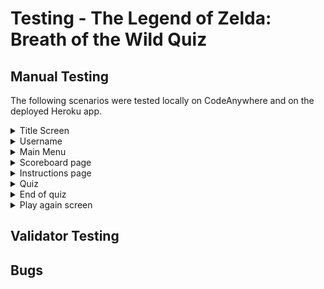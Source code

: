 # Testing - The Legend of Zelda: Breath of the Wild Quiz 

## Manual Testing

The following scenarios were tested locally on CodeAnywhere and on the deployed Heroku app. 

<details>
<summary>Title Screen</summary>

|  Scenario | Status  |
|---|---|
|Once the program starts, the logo is printed to the terminal.   | Pass  |
| 5 seconds after the program starts, the user is prompted to enter their name.  |  Pass |

</details>

<details>
<summary>Username</summary>

|  Scenario | Status  |
|---|---|
| Once the user enters their name in the input field, the terminal is cleared & "Welcome, *username*!" is printed to the terminal | Pass   |
| The global "username" variable is update once the user enters their name.  | Pass |
| The main menu automatically loads 3 seconds after the user provides a username. | Pass |
| A ValueError is thrown if the user enters a name less than 2 characters long.  |  Pass |
| A ValueError is thrown if the user attempts to enter a blank username.  | Pass  |
| A ValueError is thrown if the user enters a name greater than 10 characters long. | Pass  |


</details>

<details>
<summary>Main Menu</summary>

|  Scenario | Status  |
|---|---|
|When user enters option “1”, the instructions page is loaded. | Pass |
| When user enters option “2” on the main menu, the scoreboard page is loaded | Pass  |
| When the user enters option “3”, the Triforce logo & thank you message is printed to the terminal, and the program stops running. | Pass | 
| A ValueError is thrown if the user enters a value other than 1, 2 or 3 on the main menu, and the user in prompted to try again.  | Pass |

</details>

<details>
<summary>Scoreboard page</summary>

|  Scenario | Status  |
|---|---|
| The user's names & scores are printed in a table format. | Pass | 
| The user is redirected to the main menu when they enter “Q” from the main menu, regardless of whether they enter it in uppercase or lowercase. | Pass  |

</details>

<details>
<summary>Instructions page</summary>

|  Scenario | Status  |
|---|---|
| Quiz instructions are printed to the terminal. | Pass |
| When the user enters option “Y” on the instructions page in uppercase or lowercase, the quiz begins.   | Pass |
|When the user enters option “N” on the instructions page in uppercase or lowercase, they are redirected to the main menu.   | Pass  |
| A ValueError is thrown if the user enters a value other than “Y” or “N”.  | Pass |

</details>

<details>
<summary>Quiz</summary>

|  Scenario | Status  |
|---|---|
| Once the quiz begins, the questions & answers are printed to the terminal, and the user is prompted to enter an answer (A, B, C or D).  |  Pass |
| If the user selects the correct answer, “Correct!” is printed to the terminal in green.  |  Pass |
| Score is incremented by 1 when the user selects the correct answer.   |  Pass |
| If the user selects an incorrect answer, “Not quite! The correct answer was option: "*correct option*” is printed to the terminal in red.   | Pass  |
| Score is not incremented by 1 when the user selects a wrong answer.  |  Pass |
| If the user inputs a value other than A, B, C or D while the quiz is running, a ValueError will be thrown & the user will be prompted to try again.   | Pass |
| 2 seconds after the user answers a question, the terminal is cleared & the next question is loaded.  | Pass  |
| The questions_answered variable is incremented by 1 each time the user answers a question. | Pass |

</details>

<details>
<summary>End of quiz</summary>

|  Scenario | Status  |
|---|---|
| Once all 10 questions have been answered, the terminal is cleared & final score is given.   | Pass  |
| If the user answered all 10 questions correctly, "Congratulations, *username*! You have well and truly proven yourself as a hero of Hyrule!" is printed to the terminal." | Pass  |
| If the user answered 7-9 questions correctly, ""Well done, *username*! You are well on your way to proving yourself as a hero of Hyrule." is printed to the terminal.  | Pass  |
| If the user answered 5-6 questions correctly, "Not bad, *username*. With a little more exploration you will be well on your way to proving yourself as a hero of Hyrule!  | Pass  |
| If the user answered 0-4 questions correctly, "Thank you for playing, *username*. Your final score is: *score*. We hope that you see this as an opportunity to delve deeper into the vast kingdom of Hyrule!"  | Pass  |
| Once all 10 questions have been answered, the user’s name is saved to the scoreboard worksheet.   | Pass  |
| Once all 10 questions have been answered, the user’s final score saved to the scoreboard worksheet.   |  Pass |
| 3 seconds after the scoreboard is updated, the terminal is cleared and the user is prompted to confirm whether or not they want to play again.   | Pass  |

</details>

<details>
<summary>Play again screen</summary>

|  Scenario | Status  |
|---|---|
| If the user enters option “Y”, the terminal will clear & the quiz will run again.  | Pass  |
| If the user enters option “Y”, the global score variable will revert to 0.   |  Pass  |
| If the user enters option “Y”, the global questions_answered variable will revert to 0.  | Pass  |
| The "End of quiz" scenarios will perform run again as normal. | Pass |
| A ValueError is thrown if the user enters a value other than “Y” or “N”.  | Pass |

</details>


## Validator Testing

## Bugs
